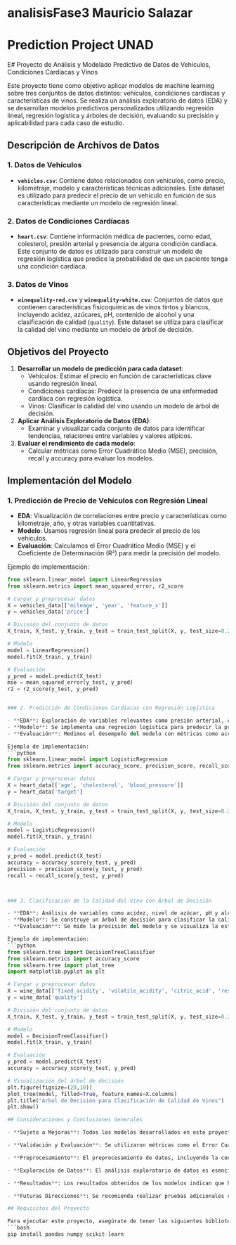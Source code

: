 # analisisFase3 Mauricio Salazar

# Prediction Project UNAD

E# Proyecto de Análisis y Modelado Predictivo de Datos de Vehículos, Condiciones Cardíacas y Vinos

Este proyecto tiene como objetivo aplicar modelos de machine learning sobre tres conjuntos de datos distintos: vehículos, condiciones cardíacas y características de vinos. Se realiza un análisis exploratorio de datos (EDA) y se desarrollan modelos predictivos personalizados utilizando regresión lineal, regresión logística y árboles de decisión, evaluando su precisión y aplicabilidad para cada caso de estudio.

## Descripción de Archivos de Datos

### 1. Datos de Vehículos
- **`vehicles.csv`**: Contiene datos relacionados con vehículos, como precio, kilometraje, modelo y características técnicas adicionales. Este dataset es utilizado para predecir el precio de un vehículo en función de sus características mediante un modelo de regresión lineal.

### 2. Datos de Condiciones Cardíacas
- **`heart.csv`**: Contiene información médica de pacientes, como edad, colesterol, presión arterial y presencia de alguna condición cardíaca. Este conjunto de datos es utilizado para construir un modelo de regresión logística que predice la probabilidad de que un paciente tenga una condición cardíaca.

### 3. Datos de Vinos
- **`winequality-red.csv`** y **`winequality-white.csv`**: Conjuntos de datos que contienen características fisicoquímicas de vinos tintos y blancos, incluyendo acidez, azúcares, pH, contenido de alcohol y una clasificación de calidad (`quality`). Este dataset se utiliza para clasificar la calidad del vino mediante un modelo de árbol de decisión.

## Objetivos del Proyecto

1. **Desarrollar un modelo de predicción para cada dataset**:
   - Vehículos: Estimar el precio en función de características clave usando regresión lineal.
   - Condiciones cardíacas: Predecir la presencia de una enfermedad cardíaca con regresión logística.
   - Vinos: Clasificar la calidad del vino usando un modelo de árbol de decisión.
2. **Aplicar Análisis Exploratorio de Datos (EDA)**: 
   - Examinar y visualizar cada conjunto de datos para identificar tendencias, relaciones entre variables y valores atípicos.
3. **Evaluar el rendimiento de cada modelo**:
   - Calcular métricas como Error Cuadrático Medio (MSE), precisión, recall y accuracy para evaluar los modelos.

## Implementación del Modelo

### 1. Predicción de Precio de Vehículos con Regresión Lineal

- **EDA**: Visualización de correlaciones entre precio y características como kilometraje, año, y otras variables cuantitativas.
- **Modelo**: Usamos regresión lineal para predecir el precio de los vehículos.
- **Evaluación**: Calculamos el Error Cuadrático Medio (MSE) y el Coeficiente de Determinación (R²) para medir la precisión del modelo.

Ejemplo de implementación:
```python
from sklearn.linear_model import LinearRegression
from sklearn.metrics import mean_squared_error, r2_score

# Cargar y preprocesar datos
X = vehicles_data[['mileage', 'year', 'feature_x']]
y = vehicles_data['price']

# División del conjunto de datos
X_train, X_test, y_train, y_test = train_test_split(X, y, test_size=0.2, random_state=42)

# Modelo
model = LinearRegression()
model.fit(X_train, y_train)

# Evaluación
y_pred = model.predict(X_test)
mse = mean_squared_error(y_test, y_pred)
r2 = r2_score(y_test, y_pred)


### 2. Predicción de Condiciones Cardíacas con Regresión Logística

- **EDA**: Exploración de variables relevantes como presión arterial, colesterol y edad.
- **Modelo**: Se implementa una regresión logística para predecir la probabilidad de enfermedad cardíaca.
- **Evaluación**: Medimos el desempeño del modelo con métricas como accuracy, precisión y recall.

Ejemplo de implementación:
```python
from sklearn.linear_model import LogisticRegression
from sklearn.metrics import accuracy_score, precision_score, recall_score

# Cargar y preprocesar datos
X = heart_data[['age', 'cholesterol', 'blood_pressure']]
y = heart_data['target']

# División del conjunto de datos
X_train, X_test, y_train, y_test = train_test_split(X, y, test_size=0.2, random_state=42)

# Modelo
model = LogisticRegression()
model.fit(X_train, y_train)

# Evaluación
y_pred = model.predict(X_test)
accuracy = accuracy_score(y_test, y_pred)
precision = precision_score(y_test, y_pred)
recall = recall_score(y_test, y_pred)



### 3. Clasificación de la Calidad del Vino con Árbol de Decisión

- **EDA**: Análisis de variables como acidez, nivel de azúcar, pH y alcohol, observando su influencia en la calidad del vino.
- **Modelo**: Se construye un árbol de decisión para clasificar la calidad de los vinos en función de sus características fisicoquímicas.
- **Evaluación**: Se mide la precisión del modelo y se visualiza la estructura del árbol para entender las decisiones basadas en cada característica.

Ejemplo de implementación:
```python
from sklearn.tree import DecisionTreeClassifier
from sklearn.metrics import accuracy_score
from sklearn.tree import plot_tree
import matplotlib.pyplot as plt

# Cargar y preprocesar datos
X = wine_data[['fixed_acidity', 'volatile_acidity', 'citric_acid', 'residual_sugar', 'pH', 'alcohol']]
y = wine_data['quality']

# División del conjunto de datos
X_train, X_test, y_train, y_test = train_test_split(X, y, test_size=0.2, random_state=42)

# Modelo
model = DecisionTreeClassifier()
model.fit(X_train, y_train)

# Evaluación
y_pred = model.predict(X_test)
accuracy = accuracy_score(y_test, y_pred)

# Visualización del árbol de decisión
plt.figure(figsize=(20,10))
plot_tree(model, filled=True, feature_names=X.columns)
plt.title("Árbol de Decisión para Clasificación de Calidad de Vinos")
plt.show()

## Consideraciones y Conclusiones Generales

- **Sujeto a Mejoras**: Todos los modelos desarrollados en este proyecto están sujetos a mejoras. Es fundamental explorar nuevas características y realizar un ajuste continuo de los hiperparámetros para optimizar el rendimiento.

- **Validación y Evaluación**: Se utilizaron métricas como el Error Cuadrático Medio (MSE) y el coeficiente de determinación \(R^2\) para evaluar el modelo de regresión lineal, así como la matriz de confusión y la precisión para la regresión logística. Estas métricas son clave para entender el ajuste y la efectividad de los modelos.

- **Preprocesamiento**: El preprocesamiento de datos, incluyendo la conversión de variables categóricas a dummy y el escalado de variables numéricas, es crítico para el desempeño de los modelos. Un enfoque cuidadoso en esta etapa puede mejorar significativamente los resultados.

- **Exploración de Datos**: El análisis exploratorio de datos es esencial para identificar relaciones significativas y tendencias. Esto ayuda a formular hipótesis y decisiones informadas sobre qué características incluir en los modelos.

- **Resultados**: Los resultados obtenidos de los modelos indican que hay correlaciones significativas entre las variables seleccionadas y las variables objetivo. Por ejemplo, en el análisis de vehículos, factores como el precio presente y el tipo de combustible mostraron un impacto considerable en el precio de venta.

- **Futuras Direcciones**: Se recomienda realizar pruebas adicionales con nuevas características, así como experimentar con otros algoritmos de aprendizaje automático como los árboles de decisión, redes neuronales o métodos de ensamble para mejorar la capacidad predictiva del modelo.

## Requisitos del Proyecto

Para ejecutar este proyecto, asegúrate de tener las siguientes bibliotecas instaladas:
```bash
pip install pandas numpy scikit-learn

